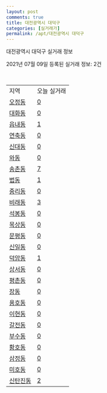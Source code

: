 ```yaml
---
layout: post
comments: true
title: 대전광역시 대덕구
categories: [실거래가]
permalink: /apt/대전광역시 대덕구
---
```


대전광역시 대덕구 실거래 정보

2021년 07월 09일 등록된 실거래 정보: 2건

<script type="text/javascript">
  google.charts.load('current', {'packages':['corechart']});
  google.charts.setOnLoadCallback(drawChart);

  function drawChart() {
    var data = google.visualization.arrayToDataTable([['거래일', '매매', '전월세', '전매'], ['20-07', 167, 100, 36], ['20-08', 198, 198, 38], ['20-09', 172, 206, 27], ['20-10', 251, 225, 54], ['20-11', 244, 222, 80], ['20-12', 259, 132, 61], ['21-01', 202, 152, 29], ['21-02', 205, 107, 18], ['21-03', 281, 110, 19], ['21-04', 230, 95, 18], ['21-05', 234, 111, 17], ['21-06', 144, 60, 11], ['21-07', 6, 11, 3]]);

    var options = {
      title: '최근 유형별 거래량 추이',
      legend: { position: 'bottom' }
    };

    var chart = new google.visualization.LineChart(document.getElementById('columnchart_material'));
    chart.draw(data, (options));
  }
</script>

<div id="columnchart_material" style="width: 95%; margin-left: -35px"></div>
<br>
<table class="sortable">
  <tr>
    <td>지역</td>
    <td>오늘 실거래</td>
  </tr>

  
  <tr class="item">
    <td><a href="대전광역시 대덕구 오정동">오정동</a></td>
    <td><a href="대전광역시 대덕구 오정동">0</a></td>
  </tr>
    

  <tr class="item">
    <td><a href="대전광역시 대덕구 대화동">대화동</a></td>
    <td><a href="대전광역시 대덕구 대화동">0</a></td>
  </tr>
    

  <tr class="item">
    <td><a href="대전광역시 대덕구 읍내동">읍내동</a></td>
    <td><a href="대전광역시 대덕구 읍내동">1</a></td>
  </tr>
    

  <tr class="item">
    <td><a href="대전광역시 대덕구 연축동">연축동</a></td>
    <td><a href="대전광역시 대덕구 연축동">0</a></td>
  </tr>
    

  <tr class="item">
    <td><a href="대전광역시 대덕구 신대동">신대동</a></td>
    <td><a href="대전광역시 대덕구 신대동">0</a></td>
  </tr>
    

  <tr class="item">
    <td><a href="대전광역시 대덕구 와동">와동</a></td>
    <td><a href="대전광역시 대덕구 와동">0</a></td>
  </tr>
    

  <tr class="item">
    <td><a href="대전광역시 대덕구 송촌동">송촌동</a></td>
    <td><a href="대전광역시 대덕구 송촌동">7</a></td>
  </tr>
    

  <tr class="item">
    <td><a href="대전광역시 대덕구 법동">법동</a></td>
    <td><a href="대전광역시 대덕구 법동">1</a></td>
  </tr>
    

  <tr class="item">
    <td><a href="대전광역시 대덕구 중리동">중리동</a></td>
    <td><a href="대전광역시 대덕구 중리동">0</a></td>
  </tr>
    

  <tr class="item">
    <td><a href="대전광역시 대덕구 비래동">비래동</a></td>
    <td><a href="대전광역시 대덕구 비래동">3</a></td>
  </tr>
    

  <tr class="item">
    <td><a href="대전광역시 대덕구 석봉동">석봉동</a></td>
    <td><a href="대전광역시 대덕구 석봉동">0</a></td>
  </tr>
    

  <tr class="item">
    <td><a href="대전광역시 대덕구 목상동">목상동</a></td>
    <td><a href="대전광역시 대덕구 목상동">0</a></td>
  </tr>
    

  <tr class="item">
    <td><a href="대전광역시 대덕구 문평동">문평동</a></td>
    <td><a href="대전광역시 대덕구 문평동">0</a></td>
  </tr>
    

  <tr class="item">
    <td><a href="대전광역시 대덕구 신일동">신일동</a></td>
    <td><a href="대전광역시 대덕구 신일동">0</a></td>
  </tr>
    

  <tr class="item">
    <td><a href="대전광역시 대덕구 덕암동">덕암동</a></td>
    <td><a href="대전광역시 대덕구 덕암동">1</a></td>
  </tr>
    

  <tr class="item">
    <td><a href="대전광역시 대덕구 상서동">상서동</a></td>
    <td><a href="대전광역시 대덕구 상서동">0</a></td>
  </tr>
    

  <tr class="item">
    <td><a href="대전광역시 대덕구 평촌동">평촌동</a></td>
    <td><a href="대전광역시 대덕구 평촌동">0</a></td>
  </tr>
    

  <tr class="item">
    <td><a href="대전광역시 대덕구 장동">장동</a></td>
    <td><a href="대전광역시 대덕구 장동">0</a></td>
  </tr>
    

  <tr class="item">
    <td><a href="대전광역시 대덕구 용호동">용호동</a></td>
    <td><a href="대전광역시 대덕구 용호동">0</a></td>
  </tr>
    

  <tr class="item">
    <td><a href="대전광역시 대덕구 이현동">이현동</a></td>
    <td><a href="대전광역시 대덕구 이현동">0</a></td>
  </tr>
    

  <tr class="item">
    <td><a href="대전광역시 대덕구 갈전동">갈전동</a></td>
    <td><a href="대전광역시 대덕구 갈전동">0</a></td>
  </tr>
    

  <tr class="item">
    <td><a href="대전광역시 대덕구 부수동">부수동</a></td>
    <td><a href="대전광역시 대덕구 부수동">0</a></td>
  </tr>
    

  <tr class="item">
    <td><a href="대전광역시 대덕구 황호동">황호동</a></td>
    <td><a href="대전광역시 대덕구 황호동">0</a></td>
  </tr>
    

  <tr class="item">
    <td><a href="대전광역시 대덕구 삼정동">삼정동</a></td>
    <td><a href="대전광역시 대덕구 삼정동">0</a></td>
  </tr>
    

  <tr class="item">
    <td><a href="대전광역시 대덕구 미호동">미호동</a></td>
    <td><a href="대전광역시 대덕구 미호동">0</a></td>
  </tr>
    

  <tr class="item">
    <td><a href="대전광역시 대덕구 신탄진동">신탄진동</a></td>
    <td><a href="대전광역시 대덕구 신탄진동">2</a></td>
  </tr>
    


</table>


    